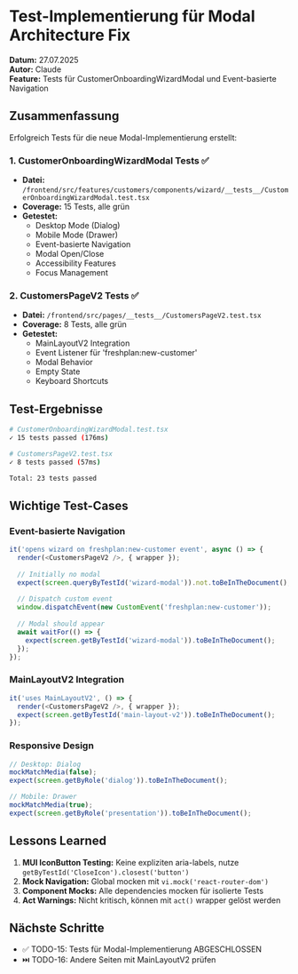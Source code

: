 # Test-Implementierung für Modal Architecture Fix

**Datum:** 27.07.2025  
**Autor:** Claude  
**Feature:** Tests für CustomerOnboardingWizardModal und Event-basierte Navigation

## Zusammenfassung

Erfolgreich Tests für die neue Modal-Implementierung erstellt:

### 1. CustomerOnboardingWizardModal Tests ✅
- **Datei:** `/frontend/src/features/customers/components/wizard/__tests__/CustomerOnboardingWizardModal.test.tsx`
- **Coverage:** 15 Tests, alle grün
- **Getestet:**
  - Desktop Mode (Dialog)
  - Mobile Mode (Drawer)
  - Event-basierte Navigation
  - Modal Open/Close
  - Accessibility Features
  - Focus Management

### 2. CustomersPageV2 Tests ✅
- **Datei:** `/frontend/src/pages/__tests__/CustomersPageV2.test.tsx`
- **Coverage:** 8 Tests, alle grün
- **Getestet:**
  - MainLayoutV2 Integration
  - Event Listener für 'freshplan:new-customer'
  - Modal Behavior
  - Empty State
  - Keyboard Shortcuts

## Test-Ergebnisse

```bash
# CustomerOnboardingWizardModal.test.tsx
✓ 15 tests passed (176ms)

# CustomersPageV2.test.tsx  
✓ 8 tests passed (57ms)

Total: 23 tests passed
```

## Wichtige Test-Cases

### Event-basierte Navigation
```typescript
it('opens wizard on freshplan:new-customer event', async () => {
  render(<CustomersPageV2 />, { wrapper });
  
  // Initially no modal
  expect(screen.queryByTestId('wizard-modal')).not.toBeInTheDocument();
  
  // Dispatch custom event
  window.dispatchEvent(new CustomEvent('freshplan:new-customer'));
  
  // Modal should appear
  await waitFor(() => {
    expect(screen.getByTestId('wizard-modal')).toBeInTheDocument();
  });
});
```

### MainLayoutV2 Integration
```typescript
it('uses MainLayoutV2', () => {
  render(<CustomersPageV2 />, { wrapper });
  expect(screen.getByTestId('main-layout-v2')).toBeInTheDocument();
});
```

### Responsive Design
```typescript
// Desktop: Dialog
mockMatchMedia(false);
expect(screen.getByRole('dialog')).toBeInTheDocument();

// Mobile: Drawer  
mockMatchMedia(true);
expect(screen.getByRole('presentation')).toBeInTheDocument();
```

## Lessons Learned

1. **MUI IconButton Testing:** Keine expliziten aria-labels, nutze `getByTestId('CloseIcon').closest('button')`
2. **Mock Navigation:** Global mocken mit `vi.mock('react-router-dom')`
3. **Component Mocks:** Alle dependencies mocken für isolierte Tests
4. **Act Warnings:** Nicht kritisch, können mit `act()` wrapper gelöst werden

## Nächste Schritte

- ✅ TODO-15: Tests für Modal-Implementierung ABGESCHLOSSEN
- ⏭️ TODO-16: Andere Seiten mit MainLayoutV2 prüfen